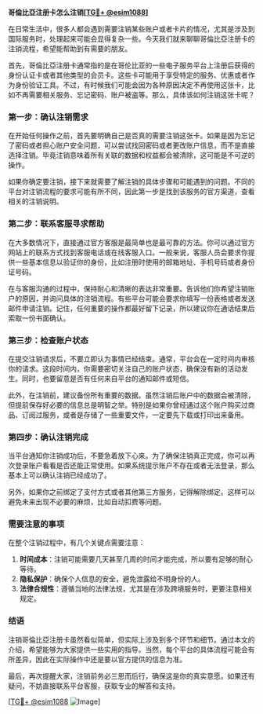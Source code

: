 **哥倫比亞注册卡怎么注销[[TG💪+ @esim1088](https://t.me/s/esim1088)]**

在日常生活中，很多人都会遇到需要注销某些账户或者卡片的情况，尤其是涉及到国际服务时，处理起来可能会显得复杂一些。今天我们就来聊聊哥倫比亞注册卡的注销流程，希望能帮助到有需要的朋友。

首先，哥倫比亞注册卡通常指的是在哥伦比亚的一些电子服务平台上注册后获得的身份认证卡或者其他类型的会员卡。这些卡可能用于享受特定的服务、优惠或者作为身份验证工具。不过，有时候我们可能会因为各种原因决定不再使用这张卡，比如不再需要相关服务、忘记密码、账户被盗等。那么，具体该如何注销这张卡呢？

### 第一步：确认注销需求

在开始任何操作之前，首先要明确自己是否真的需要注销这张卡。如果是因为忘记了密码或者担心账户安全问题，可以尝试找回密码或者更改账户信息，而不是直接选择注销。毕竟注销意味着所有关联的数据和权益都会被清除，这可能是不可逆的操作。

如果你确定要注销，接下来就需要了解注销的具体步骤和可能遇到的问题。不同的平台对注销流程的要求可能有所不同，因此第一步是找到该服务的官方渠道，查看相关的注销说明。

### 第二步：联系客服寻求帮助

在大多数情况下，直接通过官方客服是最简单也是最可靠的方法。你可以通过官方网站上的联系方式找到客服电话或在线客服入口。一般来说，客服人员会要求你提供一些基本信息以验证你的身份，比如注册时使用的邮箱地址、手机号码或者身份证号码。

在与客服沟通的过程中，保持耐心和清晰的表达非常重要。告诉他们你希望注销账户的原因，并询问具体的注销流程。有些平台可能会要求你填写一份表格或者发送邮件申请注销。记住，任何重要的操作都最好留下记录，所以建议你在通话结束后索取一份书面确认。

### 第三步：检查账户状态

在提交注销请求后，不要立即认为事情已经结束。通常，平台会在一定时间内审核你的请求。这段时间内，你需要密切关注自己的账户状态，确保没有新的活动发生。同时，也要留意是否有任何来自平台的通知邮件或短信。

此外，在注销前，建议备份所有重要的数据。虽然注销后账户中的数据会被清除，但提前保存好必要的信息总是明智之举。特别是如果你曾经通过这个账户购买过商品、订阅过服务，或者是存储了一些重要文件，一定要先下载或打印出来备用。

### 第四步：确认注销完成

当平台通知你注销成功后，不要急着放下心来。为了确保注销真正完成，你可以再次登录账户看看是否还能正常使用。如果系统提示账户不存在或者无法登录，那么基本上可以确认注销已经成功了。

另外，如果你之前绑定了支付方式或者其他第三方服务，记得解除绑定。这样可以避免未来出现不必要的麻烦，比如自动扣费等问题。

### 需要注意的事项

在整个注销过程中，有几个关键点需要注意：

1. **时间成本**：注销可能需要几天甚至几周的时间才能完成，所以要有足够的耐心等待。
2. **隐私保护**：确保个人信息的安全，避免泄露给不明身份的人。
3. **法律合规性**：遵循当地的法律法规，尤其是在涉及跨境服务时，更要注意相关规定。

### 结语

注销哥倫比亞注册卡虽然看似简单，但实际上涉及到多个环节和细节。通过本文的介绍，希望能够为大家提供一些实用的指导。当然，每个平台的具体流程可能会有所差异，因此在实际操作中还是要以官方提供的信息为准。

最后，再次提醒大家，注销前务必三思而后行，确保这是你的真实意愿。如果还有疑问，不妨直接联系平台客服，获取专业的解答和支持。

[[TG💪+ @esim1088](https://t.me/s/esim1088) ![Image](https://i.postimg.cc/4NQfJmqS/Snipaste-2025-05-13-00-14-12.png)]